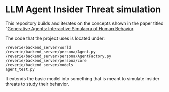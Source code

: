 # LLM Agent Insider Threat simulation

This repository builds and iterates on the concepts shown in the paper titled "[Generative Agents: Interactive Simulacra of Human Behavior](https://arxiv.org/abs/2304.03442).

The code that the project uses is located under:
```
/reverie/backend_server/world
/reverie/backend_server/persona/Agent.py
/reverie/backend_server/persona/AgentFactory.py
/reverie/backend_server/persona/core
/reverie/backend_server/models
agent_test.py
```

It extends the basic model into something that is meant to simulate insider threats to study their behavior.
